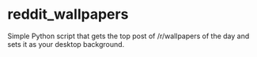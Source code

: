 # reddit_wallpapers
Simple Python script that gets the top post of /r/wallpapers of the day and sets it as your desktop background.
